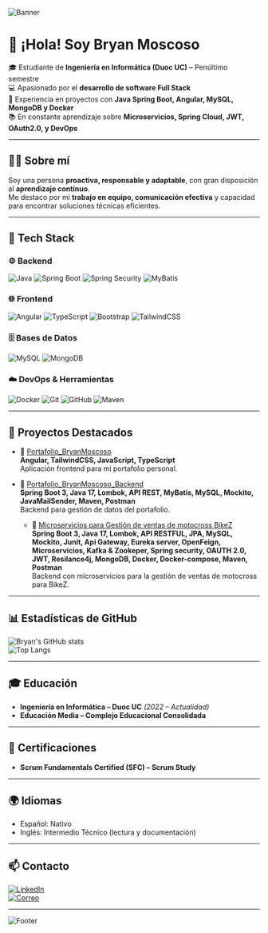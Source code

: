 <!-- Banner -->
![Banner](https://capsule-render.vercel.app/api?type=waving&color=ff0000&height=200&section=header&text=Bryan%20Moscoso%20Oria&fontSize=40&fontColor=ffffff&animation=fadeIn&fontAlignY=35)

# 👋 ¡Hola! Soy Bryan Moscoso

🎓 Estudiante de **Ingeniería en Informática (Duoc UC)** – Penúltimo semestre  
💻 Apasionado por el **desarrollo de software Full Stack**  
🚀 Experiencia en proyectos con **Java Spring Boot, Angular, MySQL, MongoDB y Docker**  
📚 En constante aprendizaje sobre **Microservicios, Spring Cloud, JWT, OAuth2.0, y DevOps**

---

## 👨‍💻 Sobre mí
Soy una persona **proactiva, responsable y adaptable**, con gran disposición al **aprendizaje continuo**.  
Me destaco por mi **trabajo en equipo, comunicación efectiva** y capacidad para encontrar soluciones técnicas eficientes.  

---

## 🔧 Tech Stack

### ⚙️ Backend
![Java](https://img.shields.io/badge/Java%2017-ED8B00?style=for-the-badge&logo=java&logoColor=white)
![Spring Boot](https://img.shields.io/badge/Spring%20Boot-000000?style=for-the-badge&logo=springboot&logoColor=6DB33F)
![Spring Security](https://img.shields.io/badge/Spring%20Security-6DB33F?style=for-the-badge&logo=springsecurity&logoColor=white)
![MyBatis](https://img.shields.io/badge/MyBatis-000000?style=for-the-badge)

### 🌐 Frontend
![Angular](https://img.shields.io/badge/Angular-DC143C?style=for-the-badge&logo=angular&logoColor=white)
![TypeScript](https://img.shields.io/badge/TypeScript-3178C6?style=for-the-badge&logo=typescript&logoColor=white)
![Bootstrap](https://img.shields.io/badge/Bootstrap-563D7C?style=for-the-badge&logo=bootstrap&logoColor=white)
![TailwindCSS](https://img.shields.io/badge/TailwindCSS-38B2AC?style=for-the-badge&logo=tailwindcss&logoColor=white)

### 🗄️ Bases de Datos
![MySQL](https://img.shields.io/badge/MySQL-005C84?style=for-the-badge&logo=mysql&logoColor=white)
![MongoDB](https://img.shields.io/badge/MongoDB-4EA94B?style=for-the-badge&logo=mongodb&logoColor=white)

### ☁️ DevOps & Herramientas
![Docker](https://img.shields.io/badge/Docker-2496ED?style=for-the-badge&logo=docker&logoColor=white)
![Git](https://img.shields.io/badge/Git-F05032?style=for-the-badge&logo=git&logoColor=white)
![GitHub](https://img.shields.io/badge/GitHub-181717?style=for-the-badge&logo=github&logoColor=white)
![Maven](https://img.shields.io/badge/Maven-C71A36?style=for-the-badge&logo=apachemaven&logoColor=white)


---

## 🚀 Proyectos Destacados

- 📌 [Portafolio_BryanMoscoso](https://github.com/1Bryvn/Portafolio_BryanMoscoso)  
  **Angular, TailwindCSS, JavaScript, TypeScript**  
  Aplicación frontend para mi portafolio personal.  

- 📌 [Portafolio_BryanMoscoso_Backend](https://github.com/1Bryvn/Portafolio_BryanMoscoso_Backend)  
  **Spring Boot 3, Java 17, Lombok, API REST, MyBatis, MySQL, Mockito, JavaMailSender, Maven, Postman**  
  Backend para gestión de datos del portafolio.

  - 📌 [Microservicios para Gestión de ventas de motocross BikeZ](https://github.com/1Bryvn/BikeZ-Microservices-)  
  **Spring Boot 3, Java 17, Lombok, API RESTFUL, JPA, MySQL, Mockito, Junit, Api Gateway, Eureka server, OpenFeign, Microservicios, Kafka & Zookeper, Spring security, OAUTH 2.0, JWT,  Resilance4j, MongoDB, Docker, Docker-compose, Maven, Postman**  
  Backend con microservicios para la gestión de ventas de motocross para BikeZ.  

---

## 📊 Estadísticas de GitHub

![Bryan's GitHub stats](https://github-readme-stats.vercel.app/api?username=1Bryvn&show_icons=true&theme=radical&hide_border=true&title_color=ff0000&icon_color=ff0000)  
![Top Langs](https://github-readme-stats.vercel.app/api/top-langs/?username=1Bryvn&layout=compact&theme=radical&hide_border=true&title_color=ff0000)

---

## 🎓 Educación
- **Ingeniería en Informática – Duoc UC** *(2022 – Actualidad)*  
- **Educación Media – Complejo Educacional Consolidada**

---

## 📜 Certificaciones
- **Scrum Fundamentals Certified (SFC) – Scrum Study**

---

## 🌍 Idiomas
- Español: Nativo  
- Inglés: Intermedio Técnico (lectura y documentación)  

---

## 📫 Contacto
[![LinkedIn](https://img.shields.io/badge/LinkedIn-0077B5?style=for-the-badge&logo=linkedin&logoColor=white)](www.linkedin.com/in/bryan-moscoso-oria)  
[![Correo](https://img.shields.io/badge/Gmail-D14836?style=for-the-badge&logo=gmail&logoColor=white)](mailto:4lan.bmo@gmail.com)  

---

<!-- Footer -->
![Footer](https://capsule-render.vercel.app/api?type=waving&color=ff0000&height=120&section=footer)
